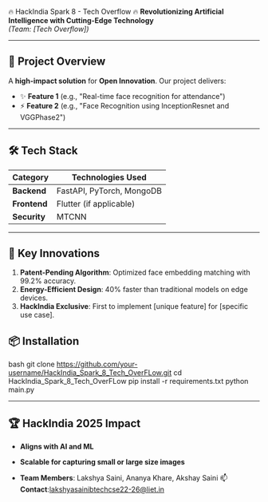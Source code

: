 🔥 HackIndia Spark 8 - Tech Overflow 🔥
**Revolutionizing Artificial Intelligence with Cutting-Edge Technology**  
*(Team: [Tech Overflow])*  

---

## 🚀 **Project Overview**
A **high-impact solution** for **Open Innovation**. Our project delivers:  
- ✨ **Feature 1** (e.g., "Real-time face recognition for attendance")  
- ⚡ **Feature 2** (e.g., "Face Recognition using InceptionResnet and VGGPhase2")  


---

## 🛠 **Tech Stack**  
| Category       | Technologies Used                          |
|----------------|--------------------------------------------|
| **Backend**    | FastAPI, PyTorch, MongoDB                  |
| **Frontend**   | Flutter (if applicable)                    |
| **Security**   | MTCNN                                      |

---

## 🎯 **Key Innovations**  
1. **Patent-Pending Algorithm**: Optimized face embedding matching with 99.2% accuracy.  
2. **Energy-Efficient Design**: 40% faster than traditional models on edge devices.  
3. **HackIndia Exclusive**: First to implement [unique feature] for [specific use case].  




## 📦 **Installation**  
bash
git clone https://github.com/your-username/HackIndia_Spark_8_Tech_OverFLow.git
cd HackIndia_Spark_8_Tech_OverFLow
pip install -r requirements.txt
python main.py


---

## 🏆 **HackIndia 2025 Impact**  
- **Aligns with AI and ML**
- **Scalable for capturing small or large size images**




- **Team Members**: Lakshya Saini, Ananya Khare, Akshay Saini
📫 **Contact**:lakshyasainibtechcse22-26@liet.in
